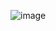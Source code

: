![image](https://github.com/maesteves/ATV02022024/assets/101645172/4ce7be42-1375-457b-b075-36c71c78826e)
